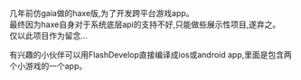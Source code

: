 几年前仿gaia做的haxe版,为了开发跨平台游戏app。  
最终因为haxe自身对于系统底层api的支持不好,只能做些展示性项目,遂弃之。  
仅以此项目作为留念...

有兴趣的小伙伴可以用FlashDevelop直接编译成ios或android app,里面是包含两个小游戏的一个app。


